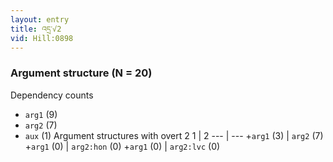 ```yaml
---
layout: entry
title: འདྲ་√2
vid: Hill:0898
---
```

### Argument structure (N = 20)
Dependency counts
* `arg1` (9)
* `arg2` (7)
* `aux` (1)
Argument structures with overt 2
1 | 2
--- | ---
+`arg1` (3) | `arg2` (7)
+`arg1` (0) | `arg2:hon` (0)
+`arg1` (0) | `arg2:lvc` (0)
